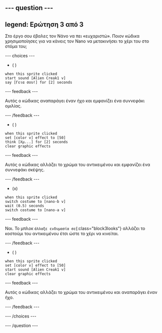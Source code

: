 
--- question ---
---
legend: Ερώτηση 3 από 3
---

Στο έργο σου έβαλες τον Νάνο να πει «ευχαριστώ». Ποιον κώδικα χρησιμοποίησες για να κάνεις τον Nano να μετακινήσει το χέρι του στο στόμα του;

--- choices ---

- ( )
```blocks3
when this sprite clicked
start sound [Alien Creak1 v]
say [Γεια σου!] for [2] seconds 
```

  --- feedback ---

Αυτός ο κώδικας αναπαράγει έναν ήχο και εμφανίζει ένα συννεφάκι ομιλίας.

  --- /feedback ---

- ( )
```blocks3
when this sprite clicked
set [color v] effect to [50] 
think [Χμ...] for [2] seconds 
clear graphic effects 
```

  --- feedback ---

Αυτός ο κώδικας αλλάζει το χρώμα του αντικειμένου και εμφανίζει ένα συννεφάκι σκέψης.

  --- /feedback ---

- (x)
```blocks3
when this sprite clicked
switch costume to [nano-b v] 
wait (0.5) seconds
switch costume to [nano-a v]
```

  --- feedback ---

Ναι. Το μπλοκ `άλλαξε ενδυμασία σε`{:class="block3looks"} αλλάζει το κοστούμι του αντικειμένου έτσι ώστε το χέρι να κινείται.

  --- /feedback ---

- ( )
```blocks3
when this sprite clicked
set [color v] effect to [50]
start sound [Alien Creak1 v] 
clear graphic effects 
```

  --- feedback ---

Αυτός ο κώδικας αλλάζει το χρώμα του αντικειμένου και αναπαράγει έναν ήχο.

  --- /feedback ---

--- /choices ---

--- /question ---
